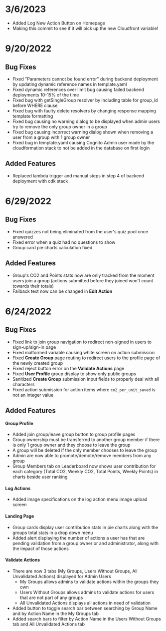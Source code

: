 # 3/6/2023

- Added Log New Action Button on Homepage
- Making this commit to see if it will pick up the new Cloudfront variable!

# 9/20/2022

## Bug Fixes
- Fixed "Parameters cannot be found error" during backend deployment by updating dynamic reference names in template.yaml
- Fixed dynamic references over limit bug causing failed backend deployments 10-15% of the time
- Fixed bug with getSingleGroup resolver by including table for group_id before WHERE clause
- Fixed bug with faulty delete resolvers by changing response mapping template formatting
- Fixed bug causing no warning dialog to be displayed when admin users try to remove the only group owner in a group
- Fixed bug causing incorrect warning dialog shown when removing a user from a group with 1 group owner
- Fixed bug in template.yaml causing Cognito Admin user made by the cloudformation stack to not be added in the database on first login

## Added Features
- Replaced lambda trigger and manual steps in step 4 of backend deployment with cdk stack

##

# 6/29/2022

## Bug Fixes

- Fixed quizzes not being eliminated from the user's quiz pool once answered
- Fixed error when a quiz had no questions to show
- Group card pie charts calculation fixed

## Added Features

- Group's CO2 and Points stats now are only tracked from the moment users join a group (actions submitted before they joined won't count towards their totals)
- Fallback text now can be changed in **Edit Action** 

# 6/24/2022

## Bug Fixes

- Fixed link to join group navigation to redirect non-signed in users to sign-up/sign-in page
- Fixed malformed variable causing white screen on action submission
- Fixed **Create Group** page routing to redirect users to the profile page of the newly created group
- Fixed reject button error on the **Validate Actions** page
- Fixed **User Profile** group display to show only public groups
- Sanitized **Create Group** submission input fields to properly deal with all characters
- Fixed action submission for action items where `co2_per_unit_saved` is not an integer value

## Added Features

#### Group Profile

- Added join group/leave group button to group profile pages
- Group ownership must be transferred to another group member if there is only 1 group owner and they choose to leave the group
- A group will be deleted if the only member chooses to leave the group
- Admin are now able to promote/demote/remove members from any group
- Group Members tab on Leaderboard now shows user contribution for each category (Total CO2, Weekly CO2, Total Points, Weekly Points) in charts beside user ranking

#### Log Actions

- Added image specifications on the log action menu image upload screen

#### Landing Page

- Group cards display user contribution stats in pie charts along with the groups total stats in a drop down menu
- Added alert displaying the number of actions a user has that are pending validation from a group owner or and administrator, along with the impact of those actions

#### Validate Actions

- There are now 3 tabs (My Groups, Users Without Groups, All Unvalidated Actions) displayed for Admin Users
  - My Groups allows admins to validate actions within the groups they own
  - Users Without Groups allows admins to validate actions for users that are not part of any groups
  - All Unvalidated Actions displays all actions in need of validation
- Added button to toggle search bar between searching by Group Name and by Action Name in the My Groups tab
- Added search bars to filter by Action Name in the Users Without Groups tab and All Unvalidated Actions tab
